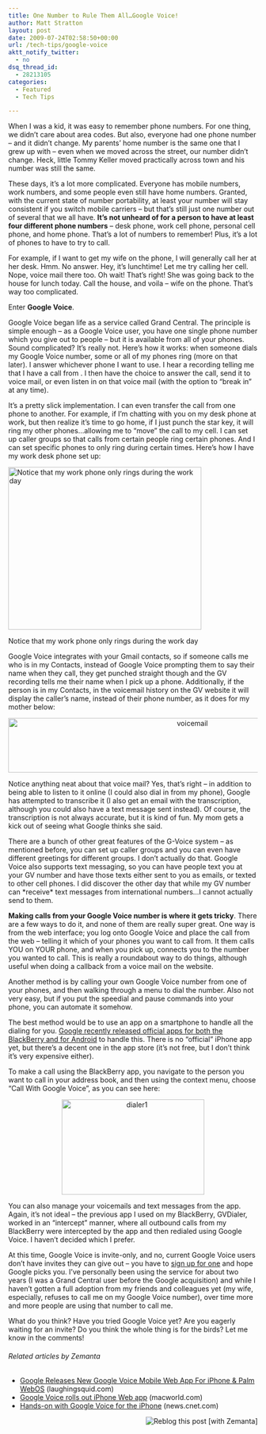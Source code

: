 ```yaml
---
title: One Number to Rule Them All…Google Voice!
author: Matt Stratton
layout: post
date: 2009-07-24T02:58:50+00:00
url: /tech-tips/google-voice
aktt_notify_twitter:
  - no
dsq_thread_id:
  - 28213105
categories:
  - Featured
  - Tech Tips

---
```

When I was a kid, it was easy to remember phone numbers. For one thing, we didn&#8217;t care about area codes. But also, everyone had one phone number &#8211; and it didn&#8217;t change. My parents&#8217; home number is the same one that I grew up with &#8211; even when we moved across the street, our number didn&#8217;t change. Heck, little Tommy Keller moved practically across town and his number was still the same.

These days, it&#8217;s a lot more complicated. Everyone has mobile numbers, work numbers, and some people even still have home numbers. Granted, with the current state of number portability, at least your number will stay consistent if you switch mobile carriers &#8211; but that&#8217;s still just one number out of several that we all have. **It&#8217;s not unheard of for a person to have at least four different phone numbers** &#8211; desk phone, work cell phone, personal cell phone, and home phone. That&#8217;s a lot of numbers to remember! Plus, it&#8217;s a lot of phones to have to try to call.

For example, if I want to get my wife on the phone, I will generally call her at her desk. Hmm. No answer. Hey, it&#8217;s lunchtime! Let me try calling her cell. Nope, voice mail there too. Oh wait! That&#8217;s right! She was going back to the house for lunch today. Call the house, and voila &#8211; wife on the phone. That&#8217;s way too complicated.

Enter **Google Voice**.

Google Voice began life as a service called Grand Central. The principle is simple enough &#8211; as a Google Voice user, you have one single phone number which you give out to people &#8211; but it is available from all of your phones. Sound complicated? It&#8217;s really not. Here&#8217;s how it works: when someone dials my Google Voice number, some or all of my phones ring (more on that later). I answer whichever phone I want to use. I hear a recording telling me that I have a call from <caller name>. I then have the choice to answer the call, send it to voice mail, or even listen in on that voice mail (with the option to &#8220;break in&#8221; at any time).

It&#8217;s a pretty slick implementation. I can even transfer the call from one phone to another. For example, if I&#8217;m chatting with you on my desk phone at work, but then realize it&#8217;s time to go home, if I just punch the star key, it will ring my other phones&#8230;allowing me to &#8220;move&#8221; the call to my cell. I can set up caller groups so that calls from certain people ring certain phones. And I can set specific phones to only ring during certain times. Here&#8217;s how I have my work desk phone set up:

<div id="attachment_5466" style="width: 400px" class="wp-caption aligncenter">
  <a href="/wp-content/uploads/2009/07/phonesched.png"><img class="size-full wp-image-5466 " title="phonesched" src="/wp-content/uploads/2009/07/phonesched.png" alt="Notice that my work phone only rings during the work day" width="390" height="328" srcset="/wp-content/uploads/2009/07/phonesched.png 650w, /wp-content/uploads/2009/07/phonesched-300x252.png 300w" sizes="(max-width: 390px) 100vw, 390px" /></a>
  
  <p class="wp-caption-text">
    Notice that my work phone only rings during the work day
  </p>
</div>

Google Voice integrates with your Gmail contacts, so if someone calls me who is in my Contacts, instead of Google Voice prompting them to say their name when they call, they get punched straight though and the GV recording tells me their name when I pick up a phone. Additionally, if the person is in my Contacts, in the voicemail history on the GV website it will display the caller&#8217;s name, instead of their phone number, as it does for my mother below:

<p style="text-align: center;">
  <a href="/wp-content/uploads/2009/07/voicemail.png"><img class="aligncenter size-full wp-image-5467" title="voicemail" src="/wp-content/uploads/2009/07/voicemail.png" alt="voicemail" width="728" height="110" srcset="/wp-content/uploads/2009/07/voicemail.png 1040w, /wp-content/uploads/2009/07/voicemail-300x45.png 300w, /wp-content/uploads/2009/07/voicemail-1024x154.png 1024w" sizes="(max-width: 728px) 100vw, 728px" /></a>
</p>

Notice anything neat about that voice mail? Yes, that&#8217;s right &#8211; in addition to being able to listen to it online (I could also dial in from my phone), Google has attempted to transcribe it (I also get an email with the transcription, although you could also have a text message sent instead). Of course, the transcription is not always accurate, but it is kind of fun. My mom gets a kick out of seeing what Google thinks she said.

There are a bunch of other great features of the G-Voice system &#8211; as mentioned before, you can set up caller groups and you can even have different greetings for different groups. I don&#8217;t actually do that. Google Voice also supports text messaging, so you can have people text you at your GV number and have those texts either sent to you as emails, or texted to other cell phones. I did discover the other day that while my GV number can \*receive\* text messages from international numbers&#8230;I cannot actually send to them.

**Making calls from your Google Voice number is where it gets tricky**. There are a few ways to do it, and none of them are really super great. One way is from the web interface; you log onto Google Voice and place the call from the web &#8211; telling it which of your phones you want to call from. It them calls YOU on YOUR phone, and when you pick up, connects you to the number you wanted to call. This is really a roundabout way to do things, although useful when doing a callback from a voice mail on the website.

Another method is by calling your own Google Voice number from one of your phones, and then walking through a menu to dial the number. Also not very easy, but if you put the speedial and pause commands into your phone, you can automate it somehow.

The best method would be to use an app on a smartphone to handle all the dialing for you. <a href="http://www.google.com/mobile/products/voice.html#p=blackberry" target="_blank">Google recently released official apps for both the BlackBerry and for Android</a> to handle this. There is no &#8220;official&#8221; iPhone app yet, but there&#8217;s a decent one in the app store (it&#8217;s not free, but I don&#8217;t think it&#8217;s very expensive either).

To make a call using the BlackBerry app, you navigate to the person you want to call in your address book, and then using the context menu, choose &#8220;Call With Google Voice&#8221;, as you can see here:

<p style="text-align: center;">
  <a href="/wp-content/uploads/2009/07/dialer1.png"><img class="aligncenter size-full wp-image-5468" title="dialer1" src="/wp-content/uploads/2009/07/dialer1.png" alt="dialer1" width="288" height="192" srcset="/wp-content/uploads/2009/07/dialer1.png 480w, /wp-content/uploads/2009/07/dialer1-300x200.png 300w" sizes="(max-width: 288px) 100vw, 288px" /></a>
</p>

You can also manage your voicemails and text messages from the app. Again, it&#8217;s not ideal &#8211; the previous app I used on my BlackBerry, GVDialer, worked in an &#8220;intercept&#8221; manner, where all outbound calls from my BlackBerry were intercepted by the app and then redialed using Google Voice. I haven&#8217;t decided which I prefer.

At this time, Google Voice is invite-only, and no, current Google Voice users don&#8217;t have invites they can give out &#8211; you have to <a href="https://services.google.com/fb/forms/googlevoiceinvite/" target="_blank">sign up for one</a> and hope Google picks you. I&#8217;ve personally been using the service for about two years (I was a Grand Central user before the Google acquisition) and while I haven&#8217;t gotten a full adoption from my friends and colleagues yet (my wife, especially, refuses to call me on my Google Voice number), over time more and more people are using that number to call me.

What do you think? Have you tried Google Voice yet? Are you eagerly waiting for an invite? Do you think the whole thing is for the birds? Let me know in the comments!

<h6 class="zemanta-related-title" style="font-size: 1em;">
  Related articles by Zemanta
</h6>

<ul class="zemanta-article-ul">
  <li class="zemanta-article-ul-li">
    <a href="http://laughingsquid.com/google-releases-new-google-voice-mobile-web-app-for-iphone-palm-webos/">Google Releases New Google Voice Mobile Web App For iPhone & Palm WebOS</a> (laughingsquid.com)
  </li>
  <li class="zemanta-article-ul-li">
    <a href="http://www.macworld.com/article/145902/2010/01/voice_webapp.html?lsrc=rss_main">Google Voice rolls out iPhone Web app</a> (macworld.com)
  </li>
  <li class="zemanta-article-ul-li">
    <a href="http://news.cnet.com/8301-19882_3-10440921-250.html?part=rss&subj=news&tag=2547-1_3-0-20">Hands-on with Google Voice for the iPhone</a> (news.cnet.com)
  </li>
</ul>

<div class="zemanta-pixie" style="margin-top: 10px; height: 15px;">
  <a class="zemanta-pixie-a" title="Reblog this post [with Zemanta]" href="http://reblog.zemanta.com/zemified/53acc630-5395-4545-968f-b65701eb3c03/"><img class="zemanta-pixie-img" style="border: none; float: right;" src="http://img.zemanta.com/reblog_e.png?x-id=53acc630-5395-4545-968f-b65701eb3c03" alt="Reblog this post [with Zemanta]" /></a><span class="zem-script more-related pretty-attribution"></span>
</div>